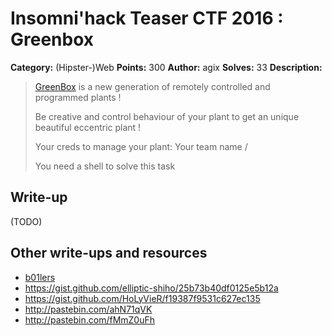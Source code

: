 # Insomni'hack Teaser CTF 2016 : Greenbox

**Category:** (Hipster-)Web
**Points:** 300
**Author:** agix
**Solves:** 33
**Description:**

> [GreenBox](http://greenbox.insomnihack.ch/) is a new generation of remotely controlled and programmed plants !
> 
> Be creative and control behaviour of your plant to get an unique beautiful eccentric plant !
> 
> Your creds to manage your plant: Your team name / <password>
> 
> You need a shell to solve this task


## Write-up

(TODO)

## Other write-ups and resources

* [b01lers](https://b01lers.net/challenges/Insomni%27hack%202016/Greenbox/85/)
* <https://gist.github.com/elliptic-shiho/25b73b40df0125e5b12a>
* <https://gist.github.com/HoLyVieR/f19387f9531c627ec135>
* <http://pastebin.com/ahN71qVK>
* <http://pastebin.com/fMmZ0uFh>
